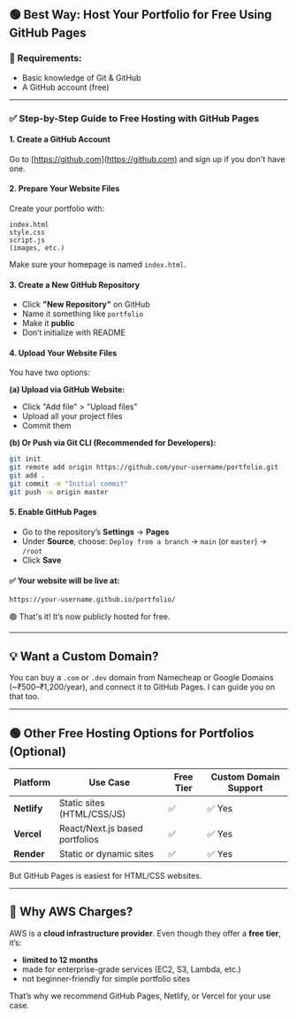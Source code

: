 ## 🟢 Best Way: **Host Your Portfolio for Free Using GitHub Pages**

### 🔧 Requirements:

* Basic knowledge of Git & GitHub
* A GitHub account (free)

---

### ✅ Step-by-Step Guide to Free Hosting with GitHub Pages

#### 1. **Create a GitHub Account**

Go to [https://github.com](https://github.com) and sign up if you don't have one.

#### 2. **Prepare Your Website Files**

Create your portfolio with:

```
index.html
style.css
script.js
(images, etc.)
```

Make sure your homepage is named `index.html`.

#### 3. **Create a New GitHub Repository**

* Click **"New Repository"** on GitHub
* Name it something like `portfolio`
* Make it **public**
* Don’t initialize with README

#### 4. **Upload Your Website Files**

You have two options:

**(a) Upload via GitHub Website:**

* Click "Add file" > "Upload files"
* Upload all your project files
* Commit them

**(b) Or Push via Git CLI (Recommended for Developers):**

```bash
git init
git remote add origin https://github.com/your-username/portfolio.git
git add .
git commit -m "Initial commit"
git push -u origin master
```

#### 5. **Enable GitHub Pages**

* Go to the repository’s **Settings** → **Pages**
* Under **Source**, choose:
  `Deploy from a branch` → `main` (or `master`) → `/root`
* Click **Save**

#### ✅ Your website will be live at:

```
https://your-username.github.io/portfolio/
```

🟢 That's it! It’s now publicly hosted for free.

---

## 💡 Want a Custom Domain?

You can buy a `.com` or `.dev` domain from Namecheap or Google Domains (\~₹500–₹1,200/year), and connect it to GitHub Pages. I can guide you on that too.

---

## 🟢 Other Free Hosting Options for Portfolios (Optional)

| Platform    | Use Case                       | Free Tier | Custom Domain Support |
| ----------- | ------------------------------ | --------- | --------------------- |
| **Netlify** | Static sites (HTML/CSS/JS)     | ✅         | ✅ Yes                 |
| **Vercel**  | React/Next.js based portfolios | ✅         | ✅ Yes                 |
| **Render**  | Static or dynamic sites        | ✅         | ✅ Yes                 |

But GitHub Pages is easiest for HTML/CSS websites.

---

## 🛑 Why AWS Charges?

AWS is a **cloud infrastructure provider**. Even though they offer a **free tier**, it’s:

* **limited to 12 months**
* made for enterprise-grade services (EC2, S3, Lambda, etc.)
* not beginner-friendly for simple portfolio sites

That’s why we recommend GitHub Pages, Netlify, or Vercel for your use case.